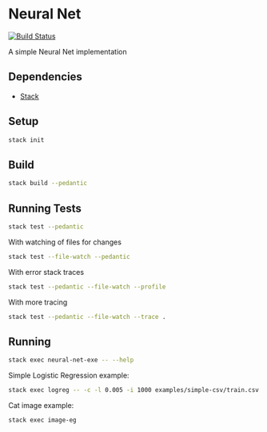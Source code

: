 # Neural Net

[![Build Status](https://travis-ci.org/danielholmes/neural-net.svg?branch=master)](https://travis-ci.org/danielholmes/neural-net)

A simple Neural Net implementation


## Dependencies

 - [Stack](https://www.haskellstack.org/)


## Setup
```bash
stack init
```


## Build
```bash
stack build --pedantic
```


## Running Tests
```bash
stack test --pedantic
```

With watching of files for changes
```bash
stack test --file-watch --pedantic
```

With error stack traces
```bash
stack test --pedantic --file-watch --profile
```

With more tracing
```bash
stack test --pedantic --file-watch --trace .
```


## Running

```bash
stack exec neural-net-exe -- --help
```

Simple Logistic Regression example:

```bash
stack exec logreg -- -c -l 0.005 -i 1000 examples/simple-csv/train.csv examples/simple-csv/test.csv
```

Cat image example:

```bash
stack exec image-eg
```
